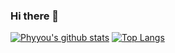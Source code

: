 ### Hi there 👋

[![Phyyou's github stats](https://github-readme-stats.vercel.app/api?username=Phyyou&show_icons=true)](https://github.com/anuraghazra/github-readme-stats)
</a>
[![Top Langs](https://github-readme-stats.vercel.app/api/top-langs/?username=Phyyou&hide_border=true&layout=compact)](https://github.com/anuraghazra/github-readme-stats)



<!--
**phyyou/phyyou** is a ✨ _special_ ✨ repository because its `README.md` (this file) appears on your GitHub profile.

Here are some ideas to get you started:

- 🔭 I’m currently working on ...
- 🌱 I’m currently learning ...
- 👯 I’m looking to collaborate on ...
- 🤔 I’m looking for help with ...
- 💬 Ask me about ...
- 📫 How to reach me: ...
- 😄 Pronouns: ...
- ⚡ Fun fact: ...
-->
